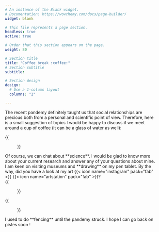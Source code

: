 ```yaml
---
# An instance of the Blank widget.
# Documentation: https://wowchemy.com/docs/page-builder/
widget: blank

# This file represents a page section.
headless: true
active: true

# Order that this section appears on the page.
weight: 80

# Section title
title: "Coffee break :coffee:"
# Section subtitle
subtitle:

# Section design
design:
  # Use a 1-column layout
  columns: "2"

---
```


The recent pandemy definitely taught us that social relationships are precious
both from a personal and scientific point of view.
Therefore, here is a small suggestion of topics I would be happy to discuss 
if we meet around a cup of coffee (it can be a glass of water as well):

<div class="clearfix">
  <div class="img-container-l">
  {{<figure src="whatever.jpg">}}
  </div>
  <div class="txt-container-r">
    Of course, we can chat about **science**. 
    I would be glad to know more about your current research 
    and answer any of your questions about mine.
  </div>
</div>

<div class="clearfix">
  <div class="txt-container-l">
 I am keen on visiting museums and **drawing** on my pen tablet. 
 By the way, did you have a look at my art
 <a hrc="https://www.instagram.com/achillesalaun/">{{< icon name="instagram"  pack="fab" >}}</a>
 <a hrc="https://www.artstation.com/achille_salaun/">{{< icon name="artstation" pack="fab" >}}</a>?
  </div>
  <div class="img-container-r">
  {{<figure src="whatever.jpg">}}
  </div>
</div>

<div class="clearfix">
  <div class="img-container-l">
  {{<figure src="whatever.jpg">}}
  </div>
  <div class="txt-container-r">
 I used to do **fencing** until the pandemy struck. 
 I hope I can go back on pistes soon !
  </div>
</div>